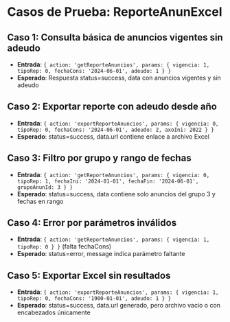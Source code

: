 # Casos de Prueba: ReporteAnunExcel

## Caso 1: Consulta básica de anuncios vigentes sin adeudo
- **Entrada**: `{ action: 'getReporteAnuncios', params: { vigencia: 1, tipoRep: 0, fechaCons: '2024-06-01', adeudo: 1 } }`
- **Esperado**: Respuesta status=success, data con anuncios vigentes y sin adeudo

## Caso 2: Exportar reporte con adeudo desde año
- **Entrada**: `{ action: 'exportReporteAnuncios', params: { vigencia: 0, tipoRep: 0, fechaCons: '2024-06-01', adeudo: 2, axoIni: 2022 } }`
- **Esperado**: status=success, data.url contiene enlace a archivo Excel

## Caso 3: Filtro por grupo y rango de fechas
- **Entrada**: `{ action: 'getReporteAnuncios', params: { vigencia: 0, tipoRep: 1, fechaIni: '2024-01-01', fechaFin: '2024-06-01', grupoAnunId: 3 } }`
- **Esperado**: status=success, data contiene solo anuncios del grupo 3 y fechas en rango

## Caso 4: Error por parámetros inválidos
- **Entrada**: `{ action: 'getReporteAnuncios', params: { vigencia: 1, tipoRep: 0 } }` (falta fechaCons)
- **Esperado**: status=error, message indica parámetro faltante

## Caso 5: Exportar Excel sin resultados
- **Entrada**: `{ action: 'exportReporteAnuncios', params: { vigencia: 1, tipoRep: 0, fechaCons: '1900-01-01', adeudo: 1 } }`
- **Esperado**: status=success, data.url generado, pero archivo vacío o con encabezados únicamente
